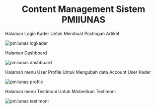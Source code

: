 <center><h1>Content Management Sistem PMIIUNAS</h1></center>
Halaman Login Kader Untuk Membuat Postingan Artikel


![pmiiunas logkader](https://github.com/farhanrizkyr/PMIIUNAS/assets/67540962/599f8dff-1d99-4f97-bfe7-3af7f5fff179)


Halaman Dashboard

![pmiiunas dashboard](https://github.com/farhanrizkyr/PMIIUNAS/assets/67540962/91218e39-d057-46f3-a84e-3b8fa699397f)


Halaman menu User Profile Untuk Mengubah data Account User Kader


![pmiiunas profile](https://github.com/farhanrizkyr/PMIIUNAS/assets/67540962/ca958990-a367-4083-bf28-6ac8462fd1a6)

Halaman menu Testimoni Untuk Mmberikan Testimoni


![pmiiunas testimoni](https://github.com/farhanrizkyr/PMIIUNAS/assets/67540962/9b8718c2-5435-4943-b56e-50eede11681b)



